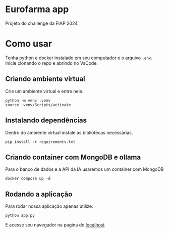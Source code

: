 # Eurofarma app
Projeto do challenge da FIAP 2024
# Como usar
Tenha python e docker instalado em seu computador e o arquivo `.env`. Inicie clonando o repo e abrindo no VsCode.
## Criando ambiente virtual
Crie um ambiente virtual e entre nele.
```console
python -m venv .venv
source .venv/Scripts/activate
```
## Instalando dependências
Dentro do ambiente virtual instale as bibliotecas necessárias.
```console
pip install -r requirements.txt
```
## Criando container com MongoDB e ollama
Para o banco de dados e a API da IA usaremos um container com MongoDB
```console
docker compose up -d
```
## Rodando a aplicação
Para rodar nossa aplicação apenas utilize:
```console
python app.py
```
E acesse seu navegador na página do [localhost](http://localhost:5000)
